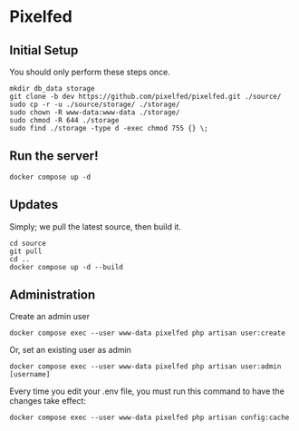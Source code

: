 # Pixelfed

## Initial Setup

You should only perform these steps once.

```
mkdir db_data storage
git clone -b dev https://github.com/pixelfed/pixelfed.git ./source/
sudo cp -r -u ./source/storage/ ./storage/
sudo chown -R www-data:www-data ./storage/
sudo chmod -R 644 ./storage
sudo find ./storage -type d -exec chmod 755 {} \;
```
## Run the server!
```
docker compose up -d
```

## Updates

Simply; we pull the latest source, then build it.

```
cd source
git pull
cd ..
docker compose up -d --build
```

## Administration
Create an admin user

`docker compose exec --user www-data pixelfed php artisan user:create`

Or, set an existing user as admin

`docker compose exec --user www-data pixelfed php artisan user:admin [username]`

Every time you edit your .env file, you must run this command to have the changes take effect:

`docker compose exec --user www-data pixelfed php artisan config:cache`